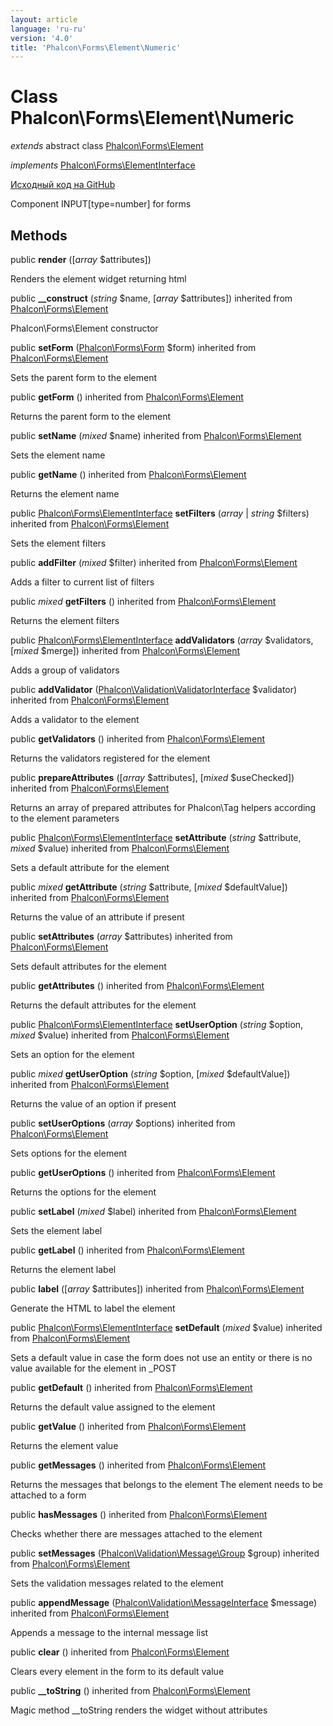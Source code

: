 ```yaml
---
layout: article
language: 'ru-ru'
version: '4.0'
title: 'Phalcon\Forms\Element\Numeric'
---
```


# Class **Phalcon\Forms\Element\Numeric**

*extends* abstract class [Phalcon\Forms\Element](/4.0/en/api/Phalcon_Forms_Element)

*implements* [Phalcon\Forms\ElementInterface](/4.0/en/api/Phalcon_Forms_ElementInterface)

<a href="https://github.com/phalcon/cphalcon/tree/v4.0.0/phalcon/forms/element/numeric.zep" class="btn btn-default btn-sm">Исходный код на GitHub</a>

Component INPUT[type=number] for forms

## Methods

public **render** ([*array* $attributes])

Renders the element widget returning html

public **__construct** (*string* $name, [*array* $attributes]) inherited from [Phalcon\Forms\Element](/4.0/en/api/Phalcon_Forms_Element)

Phalcon\Forms\Element constructor

public **setForm** ([Phalcon\Forms\Form](/4.0/en/api/Phalcon_Forms_Form) $form) inherited from [Phalcon\Forms\Element](/4.0/en/api/Phalcon_Forms_Element)

Sets the parent form to the element

public **getForm** () inherited from [Phalcon\Forms\Element](/4.0/en/api/Phalcon_Forms_Element)

Returns the parent form to the element

public **setName** (*mixed* $name) inherited from [Phalcon\Forms\Element](/4.0/en/api/Phalcon_Forms_Element)

Sets the element name

public **getName** () inherited from [Phalcon\Forms\Element](/4.0/en/api/Phalcon_Forms_Element)

Returns the element name

public [Phalcon\Forms\ElementInterface](/4.0/en/api/Phalcon_Forms_ElementInterface) **setFilters** (*array* | *string* $filters) inherited from [Phalcon\Forms\Element](/4.0/en/api/Phalcon_Forms_Element)

Sets the element filters

public **addFilter** (*mixed* $filter) inherited from [Phalcon\Forms\Element](/4.0/en/api/Phalcon_Forms_Element)

Adds a filter to current list of filters

public *mixed* **getFilters** () inherited from [Phalcon\Forms\Element](/4.0/en/api/Phalcon_Forms_Element)

Returns the element filters

public [Phalcon\Forms\ElementInterface](/4.0/en/api/Phalcon_Forms_ElementInterface) **addValidators** (*array* $validators, [*mixed* $merge]) inherited from [Phalcon\Forms\Element](/4.0/en/api/Phalcon_Forms_Element)

Adds a group of validators

public **addValidator** ([Phalcon\Validation\ValidatorInterface](/4.0/en/api/Phalcon_Validation_ValidatorInterface) $validator) inherited from [Phalcon\Forms\Element](/4.0/en/api/Phalcon_Forms_Element)

Adds a validator to the element

public **getValidators** () inherited from [Phalcon\Forms\Element](/4.0/en/api/Phalcon_Forms_Element)

Returns the validators registered for the element

public **prepareAttributes** ([*array* $attributes], [*mixed* $useChecked]) inherited from [Phalcon\Forms\Element](/4.0/en/api/Phalcon_Forms_Element)

Returns an array of prepared attributes for Phalcon\Tag helpers according to the element parameters

public [Phalcon\Forms\ElementInterface](/4.0/en/api/Phalcon_Forms_ElementInterface) **setAttribute** (*string* $attribute, *mixed* $value) inherited from [Phalcon\Forms\Element](/4.0/en/api/Phalcon_Forms_Element)

Sets a default attribute for the element

public *mixed* **getAttribute** (*string* $attribute, [*mixed* $defaultValue]) inherited from [Phalcon\Forms\Element](/4.0/en/api/Phalcon_Forms_Element)

Returns the value of an attribute if present

public **setAttributes** (*array* $attributes) inherited from [Phalcon\Forms\Element](/4.0/en/api/Phalcon_Forms_Element)

Sets default attributes for the element

public **getAttributes** () inherited from [Phalcon\Forms\Element](/4.0/en/api/Phalcon_Forms_Element)

Returns the default attributes for the element

public [Phalcon\Forms\ElementInterface](/4.0/en/api/Phalcon_Forms_ElementInterface) **setUserOption** (*string* $option, *mixed* $value) inherited from [Phalcon\Forms\Element](/4.0/en/api/Phalcon_Forms_Element)

Sets an option for the element

public *mixed* **getUserOption** (*string* $option, [*mixed* $defaultValue]) inherited from [Phalcon\Forms\Element](/4.0/en/api/Phalcon_Forms_Element)

Returns the value of an option if present

public **setUserOptions** (*array* $options) inherited from [Phalcon\Forms\Element](/4.0/en/api/Phalcon_Forms_Element)

Sets options for the element

public **getUserOptions** () inherited from [Phalcon\Forms\Element](/4.0/en/api/Phalcon_Forms_Element)

Returns the options for the element

public **setLabel** (*mixed* $label) inherited from [Phalcon\Forms\Element](/4.0/en/api/Phalcon_Forms_Element)

Sets the element label

public **getLabel** () inherited from [Phalcon\Forms\Element](/4.0/en/api/Phalcon_Forms_Element)

Returns the element label

public **label** ([*array* $attributes]) inherited from [Phalcon\Forms\Element](/4.0/en/api/Phalcon_Forms_Element)

Generate the HTML to label the element

public [Phalcon\Forms\ElementInterface](/4.0/en/api/Phalcon_Forms_ElementInterface) **setDefault** (*mixed* $value) inherited from [Phalcon\Forms\Element](/4.0/en/api/Phalcon_Forms_Element)

Sets a default value in case the form does not use an entity or there is no value available for the element in _POST

public **getDefault** () inherited from [Phalcon\Forms\Element](/4.0/en/api/Phalcon_Forms_Element)

Returns the default value assigned to the element

public **getValue** () inherited from [Phalcon\Forms\Element](/4.0/en/api/Phalcon_Forms_Element)

Returns the element value

public **getMessages** () inherited from [Phalcon\Forms\Element](/4.0/en/api/Phalcon_Forms_Element)

Returns the messages that belongs to the element The element needs to be attached to a form

public **hasMessages** () inherited from [Phalcon\Forms\Element](/4.0/en/api/Phalcon_Forms_Element)

Checks whether there are messages attached to the element

public **setMessages** ([Phalcon\Validation\Message\Group](/4.0/en/api/Phalcon_Validation_Message_Group) $group) inherited from [Phalcon\Forms\Element](/4.0/en/api/Phalcon_Forms_Element)

Sets the validation messages related to the element

public **appendMessage** ([Phalcon\Validation\MessageInterface](/4.0/en/api/Phalcon_Validation_MessageInterface) $message) inherited from [Phalcon\Forms\Element](/4.0/en/api/Phalcon_Forms_Element)

Appends a message to the internal message list

public **clear** () inherited from [Phalcon\Forms\Element](/4.0/en/api/Phalcon_Forms_Element)

Clears every element in the form to its default value

public **__toString** () inherited from [Phalcon\Forms\Element](/4.0/en/api/Phalcon_Forms_Element)

Magic method __toString renders the widget without attributes